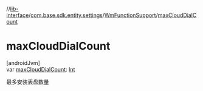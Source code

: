 //[lib-interface](../../../index.md)/[com.base.sdk.entity.settings](../index.md)/[WmFunctionSupport](index.md)/[maxCloudDialCount](max-cloud-dial-count.md)

# maxCloudDialCount

[androidJvm]\
var [maxCloudDialCount](max-cloud-dial-count.md): [Int](https://kotlinlang.org/api/latest/jvm/stdlib/kotlin/-int/index.html)

最多安装表盘数量
